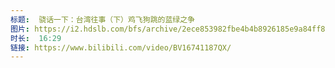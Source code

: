 ```yaml
---
标题:  骁话一下：台湾往事（下）鸡飞狗跳的蓝绿之争
图片: https://i2.hdslb.com/bfs/archive/2ece853982fbe4b4b8926185e9a84ff88816a1fc.jpg@320w_200h_1c_!web-space-upload-video.webp
时长:  16:29
链接: https://www.bilibili.com/video/BV16741187QX/
---
```

